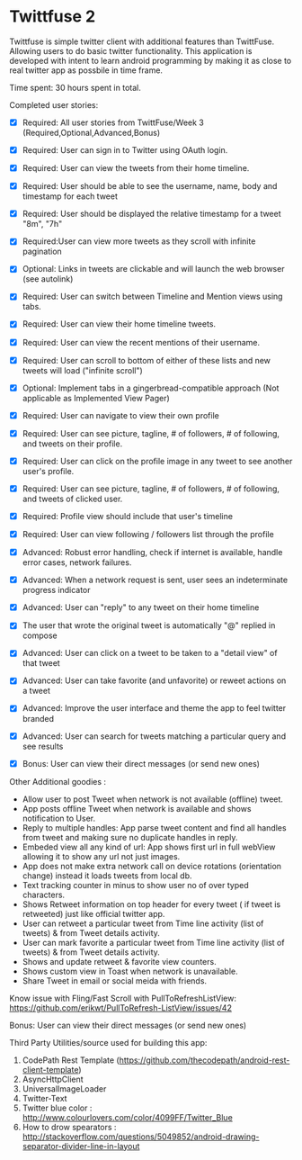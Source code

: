 
Twittfuse 2 
===========
Twittfuse is simple twitter client with additional features than TwittFuse. Allowing users to do basic twitter functionality.
This application is developed with intent to learn android programming by making it as close to real twitter app as possbile in time frame.

Time spent: 30 hours spent in total.

Completed user stories:

 * [x] Required: All user stories from TwittFuse/Week 3 (Required,Optional,Advanced,Bonus)
 * [x] Required: User can sign in to Twitter using OAuth login.
 * [x] Required: User can view the tweets from their home timeline.
 * [x] Required: User should be able to see the username, name, body and timestamp for each tweet
 * [x] Required: User should be displayed the relative timestamp for a tweet "8m", "7h"
 * [x] Required:User can view more tweets as they scroll with infinite pagination
 * [x] Optional: Links in tweets are clickable and will launch the web browser (see autolink)
 * [x] Required: User can switch between Timeline and Mention views using tabs.
 * [x] Required: User can view their home timeline tweets. 
 * [x] Required: User can view the recent mentions of their username.
 * [x] Required: User can scroll to bottom of either of these lists and new tweets will load ("infinite scroll")
 * [x] Optional: Implement tabs in a gingerbread-compatible approach (Not applicable as Implemented View Pager)
 * [x] Required: User can navigate to view their own profile
 * [x] Required: User can see picture, tagline, # of followers, # of following, and tweets on their profile.
 * [x] Required: User can click on the profile image in any tweet to see another user's profile.
 * [x] Required: User can see picture, tagline, # of followers, # of following, and tweets of clicked user.
 * [x] Required: Profile view should include that user's timeline
 * [x] Required: User can view following / followers list through the profile

 * [x] Advanced: Robust error handling, check if internet is available, handle error cases, network failures.
 * [x] Advanced: When a network request is sent, user sees an indeterminate progress indicator
 * [x] Advanced: User can "reply" to any tweet on their home timeline
 * [x] The user that wrote the original tweet is automatically "@" replied in compose
 * [x] Advanced: User can click on a tweet to be taken to a "detail view" of that tweet
 * [x] Advanced: User can take favorite (and unfavorite) or reweet actions on a tweet
 * [x] Advanced: Improve the user interface and theme the app to feel twitter branded
 * [x] Advanced: User can search for tweets matching a particular query and see results
 * [x] Bonus: User can view their direct messages (or send new ones)

Other Additional goodies :

 *  Allow user to post Tweet when network is not available (offline) tweet.
 *  App posts offline Tweet  when network is available and shows notification to User.
 *  Reply to multiple handles: App parse tweet content and find all handles from tweet and making sure no duplicate handles in reply.
 *  Embeded view all any kind of url: App shows first url in full webView allowing it to show any url not just images.
 *  App does not make extra network call on device rotations (orientation change) instead it loads tweets from local db.
 *  Text tracking counter in minus to show user no of over typed characters.
 *  Shows Retweet information on top header for every tweet ( if tweet is retweeted) just like official twitter app.
 *  User can retweet a particular tweet from Time line activity (list of tweets)  & from Tweet details activity.
 *  User can mark favorite a particular tweet from Time line activity (list of tweets) & from Tweet details activity.
 *  Shows and update retweet & favorite view counters.
 *  Shows custom view in Toast when network is unavailable.
 *  Share Tweet in email or social meida with friends.


Know issue with Fling/Fast Scroll with PullToRefreshListView:
https://github.com/erikwt/PullToRefresh-ListView/issues/42 

Bonus: User can view their direct messages (or send new ones)




Third Party Utilities/source used for building this app:

 1. CodePath Rest Template (https://github.com/thecodepath/android-rest-client-template)
 2. AsyncHttpClient
 3. UniversalImageLoader
 4. Twitter-Text 
 5. Twitter blue color : http://www.colourlovers.com/color/4099FF/Twitter_Blue
 6. How to drow spearators : http://stackoverflow.com/questions/5049852/android-drawing-separator-divider-line-in-layout
